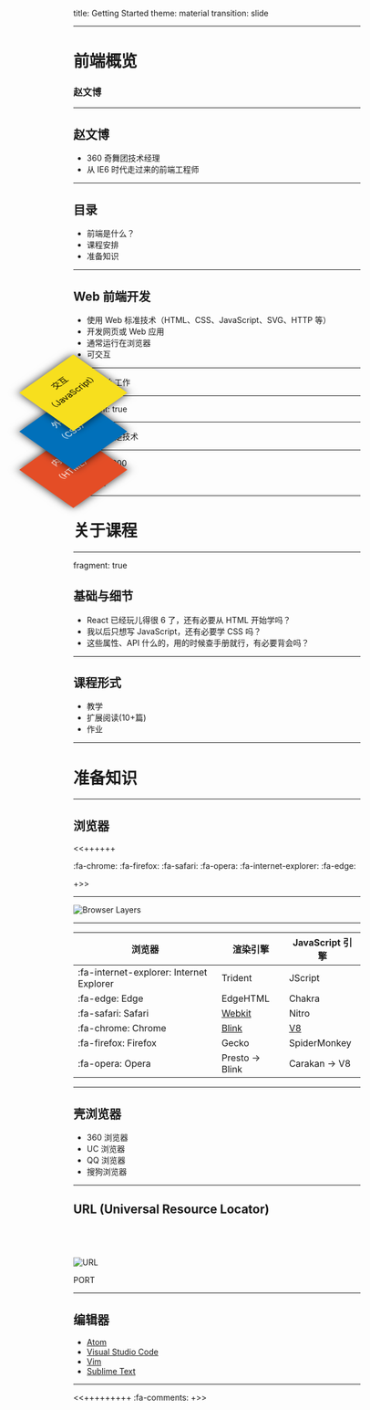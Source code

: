 title: Getting Started
theme: material
transition: slide

---

# 前端概览
### 赵文博

---

## 赵文博

* 360 奇舞团技术经理
* 从 IE6 时代走过来的前端工程师

---

## 目录

* 前端是什么？
* 课程安排
* 准备知识

---

## Web 前端开发

* 使用 Web 标准技术（HTML、CSS、JavaScript、SVG、HTTP 等）
* 开发网页或 Web 应用
* 通常运行在浏览器
* 可交互

---

![前端怎么工作](img/workflow.png)

---

fragment: true

<div class="stack">
  <div data-type="html">内容<br>（HTML）</div>
  <div data-type="css" class="fragment">外观<br>（CSS）</div>
  <div data-type="js" class="fragment">交互<br>（JavaScript）</div>
</div>

<style>
.stack { position: relative; font-size: 1.2em; top: 1em }
.stack > div { position: absolute; left: -4em; top: 0; width: 8em; height: 6em; padding: 1em 0; text-align: center; color: #fff; line-height: 2; transform:rotateX(45deg) rotateZ(-45deg)!important; box-shadow: 0 0 1em 0px rgba(0,0,0,0.8)}
.stack [data-type="html"] { background: #E44D26 }
.stack [data-type="css"] { background: #0170BA; top: -4em; }
.stack [data-type="js"] { background: #F7DF1E; color: black; top: -8em }
</style>

---

![前端不仅是技术](img/concern.png)

---

bgcolor: #000

![技能树](img/all.svg)

---

# 关于课程

---

fragment: true

## 基础与细节

* React 已经玩儿得很 6 了，还有必要从 HTML 开始学吗？
* 我以后只想写 JavaScript，还有必要学 CSS 吗？
* 这些属性、API 什么的，用的时候查手册就行，有必要背会吗？

---

## 课程形式

* 教学
* 扩展阅读(10+篇)
* 作业

---

# 准备知识

---

## 浏览器

<<++++++

:fa-chrome:
:fa-firefox:
:fa-safari:
:fa-opera:
:fa-internet-explorer:
:fa-edge:

+>>

---

![Browser Layers](img/browser-layers.png)

---

| 浏览器 | 渲染引擎 | JavaScript 引擎 |
|--------|---------|--------------|
| :fa-internet-explorer: Internet Explorer | Trident | JScript |
| :fa-edge: Edge | EdgeHTML | Chakra |
| :fa-safari: Safari | [Webkit](https://webkit.org/) | Nitro |
| :fa-chrome: Chrome | [Blink](https://www.chromium.org/blink) | [V8](https://developers.google.com/v8/) |
| :fa-firefox: Firefox | Gecko | SpiderMonkey |
| :fa-opera: Opera | Presto → Blink | Carakan →  V8 |

---

## 壳浏览器

* 360 浏览器
* UC 浏览器
* QQ 浏览器
* 搜狗浏览器

---

## URL (Universal Resource Locator)

## &nbsp;

![URL](img/url.svg)

PORT

---

## 编辑器

* [Atom](https://atom.io/)
* [Visual Studio Code](https://code.visualstudio.com/)
* [Vim](http://www.vim.org/)
* [Sublime Text](https://www.sublimetext.com/)

---

<<+++++++++ :fa-comments: +>>

